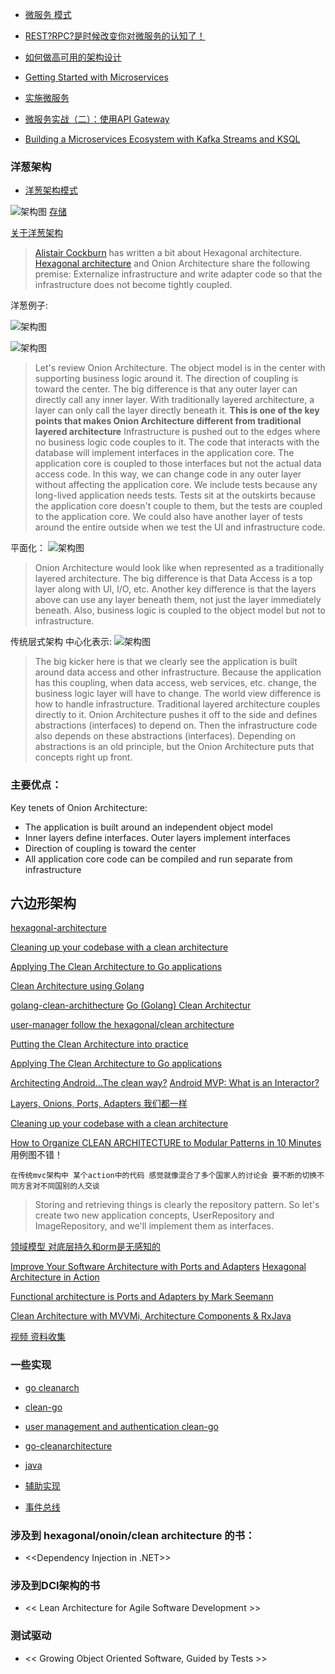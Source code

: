 - [微服务 模式](https://azure.microsoft.com/en-us/blog/design-patterns-for-microservices/)

- [REST?RPC?是时候改变你对微服务的认知了！ ](https://mp.weixin.qq.com/s/HTeQNU-1P-hWloEdjl1QYg)

- [如何做高可用的架构设计 ](https://mp.weixin.qq.com/s?__biz=MzI3OTUwMjM4MA==&mid=2247483756&idx=1&sn=7bda8ca7926977b12d4b8fd94cc72220&chksm=eb478a2fdc30033958dc7de381c0214c1d8073e707a287d75789fba73b2dcf046dff4c68c569#rd)

- [Getting Started with Microservices](https://blogs.oracle.com/developers/getting-started-with-microservices-part-one)

- [实施微服务](http://www.infoq.com/cn/articles/basis-frameworkto-implement-micro-service)

- [微服务实战（二）：使用API Gateway ](http://dockone.io/article/482)

- [Building a Microservices Ecosystem with Kafka Streams and KSQL](https://www.confluent.io/blog/building-a-microservices-ecosystem-with-kafka-streams-and-ksql/)

### 洋葱架构

- [洋葱架构模式](http://jeffreypalermo.com/blog/the-onion-architecture-part-1/)

![架构图](./assets/images/onion_arch.png "洋葱架构")
[存储](http://www.golangdevops.com/2017/09/05/abstracting-the-storage-layer/)

[关于洋葱架构](http://idiomaticgo.com/post/best-practice/server-project-layout/)

> [Alistair Cockburn](http://alistair.cockburn.us/index.php/Main_Page) has written a bit about Hexagonal architecture.  [Hexagonal architecture](http://alistair.cockburn.us/index.php/Hexagonal_architecture) and Onion Architecture share the following premise:  Externalize infrastructure and write adapter code so that the infrastructure does not become tightly coupled.

洋葱例子:

![架构图](./assets/images/onion_arch_pt2.png "洋葱架构")

![架构图](./assets/images/onion_arch_pt3.png "洋葱架构")
> Let's review Onion Architecture.  The object model is in the center with supporting business logic around it.  The direction of coupling is toward the center.  The big difference is that any outer layer can directly call any inner layer.   With traditionally layered architecture, a layer can only call the layer directly beneath it.  **This is one of the key points that makes Onion Architecture different from traditional layered architecture**
>  Infrastructure is pushed out to the edges where no business logic code couples to it.  The code that interacts with the database will implement interfaces in the application core.  The application core is coupled to those interfaces but not the actual data access code.  In this way, we can change code in any outer layer without affecting the application core.  We include tests because any long-lived application needs tests.  Tests sit at the outskirts because the application core doesn't couple to them, but the tests are coupled to the application core.  We could also have another layer of tests around the entire outside when we test the UI and infrastructure code.

平面化：
![架构图](./assets/images/onion_arch_flattened.png "洋葱架构")
>   Onion Architecture would look like when represented as a traditionally layered architecture.  The big difference is that Data Access is a top layer along with UI, I/O, etc.  Another key difference is that the layers above can use any layer beneath them, not just the layer immediately beneath.  Also, business logic is coupled to the object model but not to infrastructure.

传统层式架构 中心化表示:
![架构图](./assets/images/bad_layerd_arch.png "洋葱架构")
>   The big kicker here is that we clearly see the application is built around data access and other infrastructure.  Because the application has this coupling, when data access, web services, etc. change, the business logic layer will have to change.  The world view difference is how to handle infrastructure.  Traditional layered architecture couples directly to it.  Onion Architecture pushes it off to the side and defines abstractions (interfaces) to depend on.  Then the infrastructure code also depends on these abstractions (interfaces).  Depending on abstractions is an old principle, but the Onion Architecture puts that concepts right up front. 


### 主要优点：

Key tenets of Onion Architecture:

-    The application is built around an independent object model
-    Inner layers define interfaces.  Outer layers implement interfaces
- Direction of coupling is toward the center
-    All application core code can be compiled and run separate from infrastructure


##  六边形架构
[hexagonal-architecture](http://fideloper.com/hexagonal-architecture)

[Cleaning up your codebase with a clean architecture](https://dev.to/barryosull/cleaning-up-your-codebase-with-a-clean-architecture)

[Applying The Clean Architecture to Go applications](http://manuel.kiessling.net/2012/09/28/applying-the-clean-architecture-to-go-applications/)

[Clean Architecture using Golang](https://medium.com/@eminetto/clean-architecture-using-golang-b63587aa5e3f)

[golang-clean-archithecture](https://hackernoon.com/golang-clean-archithecture-efd6d7c43047)
[Go (Golang) Clean Architectur](https://github.com/bxcodec/go-clean-arch)

[user-manager follow the hexagonal/clean architecture](https://github.com/cgarvis/citizens)

[Putting the Clean Architecture into practice](https://geeks.uniplaces.com/putting-clean-architecture-into-practice-20c47d8c76de)

[Applying The Clean Architecture to Go applications](http://manuel.kiessling.net/2012/09/28/applying-the-clean-architecture-to-go-applications/)

[Architecting Android...The clean way?](https://fernandocejas.com/2014/09/03/architecting-android-the-clean-way/)
[Android MVP: What is an Interactor?](https://stackoverflow.com/questions/35746546/android-mvp-what-is-an-interactor)

[Layers, Onions, Ports, Adapters 我们都一样](http://blog.ploeh.dk/2013/12/03/layers-onions-ports-adapters-its-all-the-same/)

[Cleaning up your codebase with a clean architecture](https://dev.to/barryosull/cleaning-up-your-codebase-with-a-clean-architecture)

[How to Organize CLEAN ARCHITECTURE to Modular Patterns in 10 Minutes](https://hackernoon.com/applying-clean-architecture-on-web-application-with-modular-pattern-7b11f1b89011)
用例图不错！


>
    在传统mvc架构中 某个action中的代码 感觉就像混合了多个国家人的讨论会 要不断的切换不同方言对不同国别的人交谈
> Storing and retrieving things is clearly the repository pattern. So let's create two new application concepts, UserRepository and ImageRepository, and we'll implement them as interfaces.    

[领域模型 对底层持久和orm是无感知的](https://medium.com/@johnkevinmbasco/domain-models-that-are-100-ignorant-of-persistence-and-orm-unaware-d8f7a8253c7b)

[Improve Your Software Architecture with Ports and Adapters](https://spin.atomicobject.com/2013/02/23/ports-adapters-software-architecture/)
[Hexagonal Architecture in Action](https://spin.atomicobject.com/2017/11/21/hexagonal-architecture/)

[Functional architecture is Ports and Adapters by Mark Seemann](http://blog.ploeh.dk/2016/03/18/functional-architecture-is-ports-and-adapters/)

[Clean Architecture with MVVMi, Architecture Components & RxJava](https://medium.com/@thereallukesimpson/clean-architecture-with-mvvmi-architecture-components-rxjava-8c5093337b43)

[视频 资料收集](https://medium.com/@johnkevinmbasco/domain-models-that-are-100-ignorant-of-persistence-and-orm-unaware-d8f7a8253c7b)

### 一些实现

- [go cleanarch](https://github.com/moul/cleanarch)
- [clean-go](https://github.com/CaptainCodeman/clean-go)
- [user management and authentication clean-go](https://github.com/cgarvis/citizens)
- [go-cleanarchitecture](https://github.com/manuelkiessling/go-cleanarchitecture)

- [java ](https://github.com/xpmatteo/birthday-greetings-kata)

- [辅助实现](https://github.com/dadamssg/commandbus)
- [事件总线](https://github.com/asaskevich/EventBus)

### 涉及到 hexagonal/onoin/clean architecture 的书：

- <<Dependency Injection in .NET>>

### 涉及到DCI架构的书

- << Lean Architecture for Agile Software Development >>

### 测试驱动

- << Growing Object Oriented Software, Guided by Tests >>